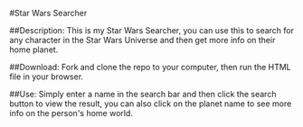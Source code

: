#Star Wars Searcher

##Description:
This is my Star Wars Searcher, you can use this to search for any character in the Star Wars Universe and then get more info on their home planet.

##Download:
Fork and clone the repo to your computer, then run the HTML file in your browser.

##Use:
Simply enter a name in the search bar and then click the search button to view the result, you can also click on the planet name to see more info on the person's home world.